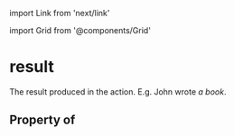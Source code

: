 import Link from 'next/link'
  
import Grid from '@components/Grid'

# result

The result produced in the action. E.g. John wrote <em>a book</em>.

## Property of



